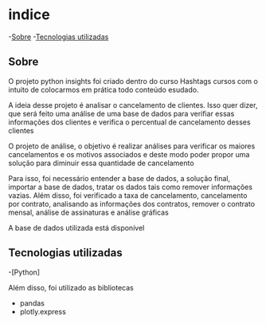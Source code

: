# indice

-[Sobre](#-sobre)
-[Tecnologias utilizadas](#tecnologias-utilizadas)

## Sobre

O projeto python insights foi criado dentro do curso Hashtags cursos com o intuito de colocarmos em prática todo conteúdo esudado. 

A ideia desse projeto é analisar o cancelamento de clientes. Isso quer dizer, que será feito uma análise de uma base de dados para verifiar essas informações dos clientes e verifica o percentual de cancelamento desses clientes

O projeto de análise, o objetivo é realizar análises para verificar os maiores cancelamentos e os motivos associados e deste modo poder propor uma solução para diminuir essa quantidade de cancelamento

Para isso, foi necessário entender a base de dados, a solução final, importar a base de dados, tratar os dados tais como remover informações vazias. Além disso, foi verificado a taxa de cancelamento, cancelamento por contrato, analisando as informações dos contratos, remover o contrato mensal, análise de assinaturas e análise gráficas

A base de dados utilizada está disponível

## Tecnologias utilizadas

-[Python]

Além disso, foi utilizado as bibliotecas

- pandas
- plotly.express
